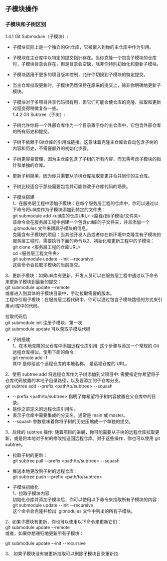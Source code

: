 ## 子模块操作   
   
### 子模块和子树区别   
1.4.1 Git Submodule（子模块）:   
- 子模块实际上是一个独立的Git仓库，它被嵌入到你的主仓库中作为引用。   
- 子模块在主仓库中以特定的提交指针存在。当你克隆一个包含子模块的仓库时，子模块目录会存在，但是目录会空缺，除非你特别初始化和更新子模块。   
- 子模块适用于更多的项目版本控制，允许你切换到子模块的特定提交。   
- 当主仓库拉取更新时，子模块仍然保持在原来的提交上，除非你明确地更新子模块。   
- 子模块对于多项目共享代码很有用，但它们可能会使仓库的克隆、拉取和更新过程变得稍微复杂一些。   
1.4.2 Git Subtree（子树）:   
- 子树允许你将一个外部仓库作为一个目录置于你的主仓库中，它包含外部仓库的所有历史和提交。   
- 子树不依赖于Git仓库的引用或链接。这意味着克隆主仓库会自动包含子树的内容和历史，不需要额外的初始化步骤。   
- 子树更容易管理，因为主仓库包含了子树的所有内容，而无需考虑子模块的指针和单独的仓库。   
- 更新子树简单，因为你只需要从子树仓库拉取变更并合并到你的主仓库。   
- 子树比较适合于那些需要包含并可能修改子仓库代码的场景。   
   
- 子模块搭建   
1、在服务层工程中添加子模块：在每个服务层工程的仓库中，你可以通过以下命令将util库作为子模块添加到特定的文件夹：   
git submodule add <util库的仓库URL> <路径/到/子模块/文件夹>   
该命令会在服务层工程中创建一个包含util库的子文件夹，并且添加一个 .gitmodules 文件来跟踪子模块的信息。   
克隆含有子模块的项目：当其他开发人员或者你在新环境中克隆含有子模块的服务层工程时，需要执行下面的命令以2、初始化和更新工程中的子模块：   
git clone <服务层工程的仓库URL>   
cd <服务层工程文件夹>   
git submodule update --init --recursive   
这些命令会拉取子模块的当前提交。   
   
3、更新子模块：如果util库有更新，开发人员可以在服务层工程中通过以下命令来更新子模块到最新的提交：   
git submodule update --remote   
或者进入到具体的子模块目录中，手动拉取需要的版本。   
工程中引用子模块：在服务层工程代码中，你可以通过包含子模块路径的方式来引用util库中的代码。   
   
拉取代码后   
git submodule init 注册子模块，第一次   
git submodule update 可以获取子模块代码   
   
- 子树搭建   
1、在本地克隆的父仓库中添加远程仓库引用: 这个步骤与添加一个常规的 Git 远程仓库相似。使用下面的命令：   
git remote add -f <subtree-remote-name> <subtree-repo-url>   
其中 <subtree-remote-name> 是你给这个远程仓库的本地名称， <subtree-repo-url> 是远程仓库的 URL。   
   
2、使用 subtree add 将远程仓库作为子树添加到父项目中: 需要指定你希望将子仓库代码放置的本地子目录路径，以及要添加的子仓库分支。   
git subtree add --prefix <path/to/subtree> <subtree-remote-name> <branch> --squash   
  - --prefix <path/to/subtree> 指明了你希望将子树内容放置在父仓库中的目录。   
  - <subtree-remote-name> 是你之前定义的远程仓库引用名。   
  - <branch> 表示子仓库中需要集成的分支名，通常是 main 或 master。   
  - --squash 参数意味着你将子树的历史压缩成一个单独的提交。   
   
3、后续的 subtree 操作: 随着项目的进展，你可能需要从子树的远程仓库拉取更新，或是将本地对子树的修改推送回远程仓库。对于这些操作，你也可以使用 git subtree。   
  - 拉取子树的更新：   
git subtree pull --prefix <path/to/subtree> <subtree-remote-name> <branch> --squash   
  - 推送本地更改到子树的远程仓库：   
git subtree push --prefix <path/to/subtree> <subtree-remote-name> <branch>   
   
   
- 子模块初始化   
1、拉取子模块内容   
初始化仓库并添加子模块后，你可以使用以下命令来拉取所有子模块的内容：   
git submodule update --init --recursive   
这个命令会克隆并检出 .gitmodules 文件中列出的所有子模块。   
   
2、如果子模块有更新，你也可以使用以下命令来更新它们：   
git submodule update --remote   
或者，如果你想递归地更新所有子模块：   
   
git submodule update --init --recursive   
   
3、 如果子模块没有被更新拉取可以删除子模块目录重新拉